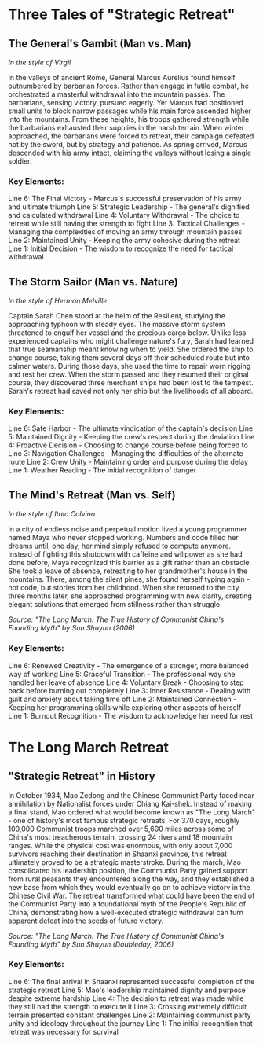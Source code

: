 # Three Tales of "Strategic Retreat"

## The General\'s Gambit (Man vs. Man)
*In the style of Virgil*

In the valleys of ancient Rome, General Marcus Aurelius found himself outnumbered by barbarian forces. Rather than engage in futile combat, he orchestrated a masterful withdrawal into the mountain passes. The barbarians, sensing victory, pursued eagerly. Yet Marcus had positioned small units to block narrow passages while his main force ascended higher into the mountains. From these heights, his troops gathered strength while the barbarians exhausted their supplies in the harsh terrain. When winter approached, the barbarians were forced to retreat, their campaign defeated not by the sword, but by strategy and patience. As spring arrived, Marcus descended with his army intact, claiming the valleys without losing a single soldier.

### Key Elements:
Line 6: The Final Victory - Marcus\'s successful preservation of his army and ultimate triumph
Line 5: Strategic Leadership - The general\'s dignified and calculated withdrawal
Line 4: Voluntary Withdrawal - The choice to retreat while still having the strength to fight
Line 3: Tactical Challenges - Managing the complexities of moving an army through mountain passes
Line 2: Maintained Unity - Keeping the army cohesive during the retreat
Line 1: Initial Decision - The wisdom to recognize the need for tactical withdrawal

## The Storm Sailor (Man vs. Nature)
*In the style of Herman Melville*

Captain Sarah Chen stood at the helm of the Resilient, studying the approaching typhoon with steady eyes. The massive storm system threatened to engulf her vessel and the precious cargo below. Unlike less experienced captains who might challenge nature\'s fury, Sarah had learned that true seamanship meant knowing when to yield. She ordered the ship to change course, taking them several days off their scheduled route but into calmer waters. During those days, she used the time to repair worn rigging and rest her crew. When the storm passed and they resumed their original course, they discovered three merchant ships had been lost to the tempest. Sarah\'s retreat had saved not only her ship but the livelihoods of all aboard.

### Key Elements:
Line 6: Safe Harbor - The ultimate vindication of the captain\'s decision
Line 5: Maintained Dignity - Keeping the crew\'s respect during the deviation
Line 4: Proactive Decision - Choosing to change course before being forced to
Line 3: Navigation Challenges - Managing the difficulties of the alternate route
Line 2: Crew Unity - Maintaining order and purpose during the delay
Line 1: Weather Reading - The initial recognition of danger

## The Mind\'s Retreat (Man vs. Self)
*In the style of Italo Calvino*

In a city of endless noise and perpetual motion lived a young programmer named Maya who never stopped working. Numbers and code filled her dreams until, one day, her mind simply refused to compute anymore. Instead of fighting this shutdown with caffeine and willpower as she had done before, Maya recognized this barrier as a gift rather than an obstacle. She took a leave of absence, retreating to her grandmother\'s house in the mountains. There, among the silent pines, she found herself typing again - not code, but stories from her childhood. When she returned to the city three months later, she approached programming with new clarity, creating elegant solutions that emerged from stillness rather than struggle.

*Source: "The Long March: The True History of Communist China\'s Founding Myth" by Sun Shuyun (2006)*

### Key Elements:
Line 6: Renewed Creativity - The emergence of a stronger, more balanced way of working
Line 5: Graceful Transition - The professional way she handled her leave of absence
Line 4: Voluntary Break - Choosing to step back before burning out completely
Line 3: Inner Resistance - Dealing with guilt and anxiety about taking time off
Line 2: Maintained Connection - Keeping her programming skills while exploring other aspects of herself
Line 1: Burnout Recognition - The wisdom to acknowledge her need for rest
# The Long March Retreat

## "Strategic Retreat" in History

In October 1934, Mao Zedong and the Chinese Communist Party faced near annihilation by Nationalist forces under Chiang Kai-shek. Instead of making a final stand, Mao ordered what would become known as "The Long March" - one of history\'s most famous strategic retreats. For 370 days, roughly 100,000 Communist troops marched over 5,600 miles across some of China\'s most treacherous terrain, crossing 24 rivers and 18 mountain ranges. While the physical cost was enormous, with only about 7,000 survivors reaching their destination in Shaanxi province, this retreat ultimately proved to be a strategic masterstroke. During the march, Mao consolidated his leadership position, the Communist Party gained support from rural peasants they encountered along the way, and they established a new base from which they would eventually go on to achieve victory in the Chinese Civil War. The retreat transformed what could have been the end of the Communist Party into a foundational myth of the People\'s Republic of China, demonstrating how a well-executed strategic withdrawal can turn apparent defeat into the seeds of future victory.

*Source: "The Long March: The True History of Communist China's Founding Myth" by Sun Shuyun (Doubleday, 2006)*

### Key Elements:
Line 6: The final arrival in Shaanxi represented successful completion of the strategic retreat
Line 5: Mao\'s leadership maintained dignity and purpose despite extreme hardship
Line 4: The decision to retreat was made while they still had the strength to execute it
Line 3: Crossing extremely difficult terrain presented constant challenges
Line 2: Maintaining communist party unity and ideology throughout the journey
Line 1: The initial recognition that retreat was necessary for survival